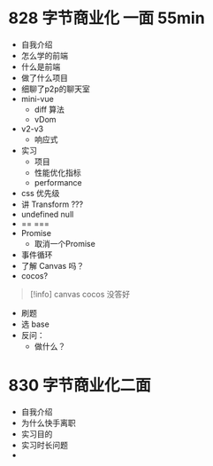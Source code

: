 # 828 字节商业化 一面 55min
- 自我介绍
- 怎么学的前端
- 什么是前端
- 做了什么项目
- 细聊了p2p的聊天室
- mini-vue 
	- diff 算法
	- vDom
- v2-v3
	- 响应式
- 实习
	- 项目
	- 性能优化指标
	- performance
- css 优先级
- 讲 Transform ???
- undefined null
- == === 
- Promise
	- 取消一个Promise
- 事件循环      
- 了解 Canvas 吗？
- cocos?
>[!info]
>canvas cocos 没答好

- 刷题
- 选 base
- 反问：
	- 做什么？

# 830 字节商业化二面

- 自我介绍
- 为什么快手离职
- 实习目的
- 实习时长问题
- 